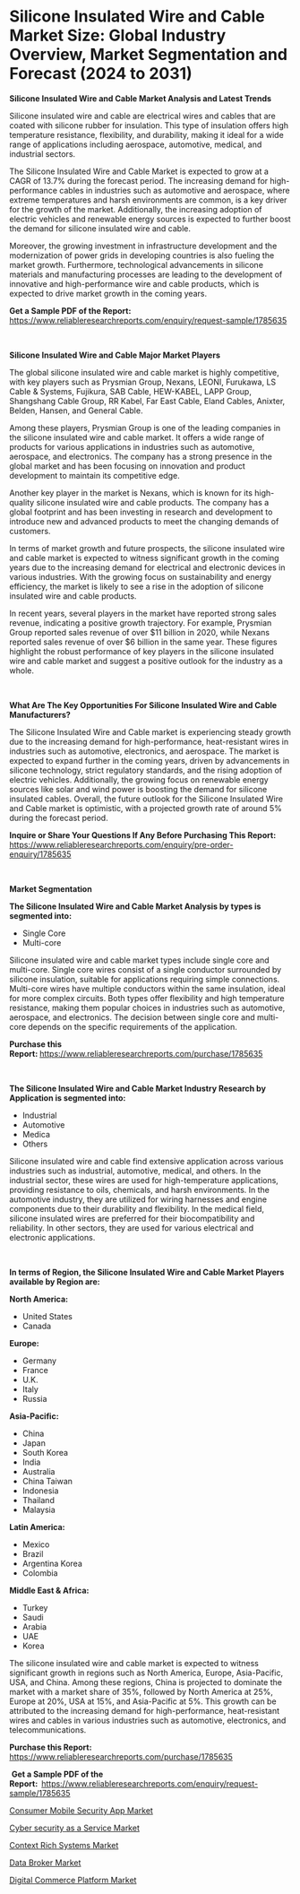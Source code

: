 <p><h1>Silicone Insulated Wire and Cable Market Size: Global Industry Overview, Market Segmentation and Forecast (2024 to 2031)</h1></p><p><strong>Silicone Insulated Wire and Cable Market Analysis and Latest Trends</strong></p>
<p><p>Silicone insulated wire and cable are electrical wires and cables that are coated with silicone rubber for insulation. This type of insulation offers high temperature resistance, flexibility, and durability, making it ideal for a wide range of applications including aerospace, automotive, medical, and industrial sectors.</p><p>The Silicone Insulated Wire and Cable Market is expected to grow at a CAGR of 13.7% during the forecast period. The increasing demand for high-performance cables in industries such as automotive and aerospace, where extreme temperatures and harsh environments are common, is a key driver for the growth of the market. Additionally, the increasing adoption of electric vehicles and renewable energy sources is expected to further boost the demand for silicone insulated wire and cable.</p><p>Moreover, the growing investment in infrastructure development and the modernization of power grids in developing countries is also fueling the market growth. Furthermore, technological advancements in silicone materials and manufacturing processes are leading to the development of innovative and high-performance wire and cable products, which is expected to drive market growth in the coming years.</p></p>
<p><strong>Get a Sample PDF of the Report:&nbsp;</strong> <a href="https://www.reliableresearchreports.com/enquiry/request-sample/1785635">https://www.reliableresearchreports.com/enquiry/request-sample/1785635</a></p>
<p>&nbsp;</p>
<p><strong>Silicone Insulated Wire and Cable Major Market Players</strong></p>
<p><p>The global silicone insulated wire and cable market is highly competitive, with key players such as Prysmian Group, Nexans, LEONI, Furukawa, LS Cable & Systems, Fujikura, SAB Cable, HEW-KABEL, LAPP Group, Shangshang Cable Group, RR Kabel, Far East Cable, Eland Cables, Anixter, Belden, Hansen, and General Cable.</p><p>Among these players, Prysmian Group is one of the leading companies in the silicone insulated wire and cable market. It offers a wide range of products for various applications in industries such as automotive, aerospace, and electronics. The company has a strong presence in the global market and has been focusing on innovation and product development to maintain its competitive edge.</p><p>Another key player in the market is Nexans, which is known for its high-quality silicone insulated wire and cable products. The company has a global footprint and has been investing in research and development to introduce new and advanced products to meet the changing demands of customers.</p><p>In terms of market growth and future prospects, the silicone insulated wire and cable market is expected to witness significant growth in the coming years due to the increasing demand for electrical and electronic devices in various industries. With the growing focus on sustainability and energy efficiency, the market is likely to see a rise in the adoption of silicone insulated wire and cable products.</p><p>In recent years, several players in the market have reported strong sales revenue, indicating a positive growth trajectory. For example, Prysmian Group reported sales revenue of over $11 billion in 2020, while Nexans reported sales revenue of over $6 billion in the same year. These figures highlight the robust performance of key players in the silicone insulated wire and cable market and suggest a positive outlook for the industry as a whole.</p></p>
<p>&nbsp;</p>
<p><strong>What Are The Key Opportunities For Silicone Insulated Wire and Cable Manufacturers?</strong></p>
<p><p>The Silicone Insulated Wire and Cable market is experiencing steady growth due to the increasing demand for high-performance, heat-resistant wires in industries such as automotive, electronics, and aerospace. The market is expected to expand further in the coming years, driven by advancements in silicone technology, strict regulatory standards, and the rising adoption of electric vehicles. Additionally, the growing focus on renewable energy sources like solar and wind power is boosting the demand for silicone insulated cables. Overall, the future outlook for the Silicone Insulated Wire and Cable market is optimistic, with a projected growth rate of around 5% during the forecast period.</p></p>
<p><strong>Inquire or Share Your Questions If Any Before Purchasing This Report:</strong> <a href="https://www.reliableresearchreports.com/enquiry/pre-order-enquiry/1785635">https://www.reliableresearchreports.com/enquiry/pre-order-enquiry/1785635</a></p>
<p>&nbsp;</p>
<p><strong>Market Segmentation</strong></p>
<p><strong>The Silicone Insulated Wire and Cable Market Analysis by types is segmented into:</strong></p>
<p><ul><li>Single Core</li><li>Multi-core</li></ul></p>
<p><p>Silicone insulated wire and cable market types include single core and multi-core. Single core wires consist of a single conductor surrounded by silicone insulation, suitable for applications requiring simple connections. Multi-core wires have multiple conductors within the same insulation, ideal for more complex circuits. Both types offer flexibility and high temperature resistance, making them popular choices in industries such as automotive, aerospace, and electronics. The decision between single core and multi-core depends on the specific requirements of the application.</p></p>
<p><strong>Purchase this Report:&nbsp;</strong><a href="https://www.reliableresearchreports.com/purchase/1785635">https://www.reliableresearchreports.com/purchase/1785635</a></p>
<p>&nbsp;</p>
<p><strong>The Silicone Insulated Wire and Cable Market Industry Research by Application is segmented into:</strong></p>
<p><ul><li>Industrial</li><li>Automotive</li><li>Medica</li><li>Others</li></ul></p>
<p><p>Silicone insulated wire and cable find extensive application across various industries such as industrial, automotive, medical, and others. In the industrial sector, these wires are used for high-temperature applications, providing resistance to oils, chemicals, and harsh environments. In the automotive industry, they are utilized for wiring harnesses and engine components due to their durability and flexibility. In the medical field, silicone insulated wires are preferred for their biocompatibility and reliability. In other sectors, they are used for various electrical and electronic applications.</p></p>
<p>&nbsp;</p>
<p><strong>In terms of Region, the Silicone Insulated Wire and Cable Market Players available by Region are:</strong></p>
<p>
    <p> <strong> North America: </strong>
        <ul>
            <li>United States</li>
            <li>Canada</li>
        </ul>
        </p> 
    <p> <strong> Europe: </strong>
        <ul>
            <li>Germany</li>
            <li>France</li>
            <li>U.K.</li>
            <li>Italy</li>
            <li>Russia</li>
        </ul>
        </p> 
    <p> <strong> Asia-Pacific: </strong>
        <ul>
            <li>China</li>
            <li>Japan</li>
            <li>South Korea</li>
            <li>India</li>
            <li>Australia</li>
            <li>China Taiwan</li>
            <li>Indonesia</li>
            <li>Thailand</li>
            <li>Malaysia</li>
        </ul>
        </p> 
    <p> <strong> Latin America: </strong>
        <ul>
            <li>Mexico</li>
            <li>Brazil</li>
            <li>Argentina Korea</li>
            <li>Colombia</li>
        </ul>
        </p> 
    <p> <strong> Middle East & Africa: </strong>
        <ul>
            <li>Turkey</li>
            <li>Saudi</li>
            <li>Arabia</li>
            <li>UAE</li>
            <li>Korea</li>
        </ul>
    </p>
    </p>
<p><p>The silicone insulated wire and cable market is expected to witness significant growth in regions such as North America, Europe, Asia-Pacific, USA, and China. Among these regions, China is projected to dominate the market with a market share of 35%, followed by North America at 25%, Europe at 20%, USA at 15%, and Asia-Pacific at 5%. This growth can be attributed to the increasing demand for high-performance, heat-resistant wires and cables in various industries such as automotive, electronics, and telecommunications.</p></p>
<p><strong>Purchase this Report: </strong><a href="https://www.reliableresearchreports.com/purchase/1785635">https://www.reliableresearchreports.com/purchase/1785635</a></p>
<p>&nbsp;<strong>Get a Sample PDF of the Report:&nbsp;&nbsp;</strong><a href="https://www.reliableresearchreports.com/enquiry/request-sample/1785635">https://www.reliableresearchreports.com/enquiry/request-sample/1785635</a></p>
<p><strong></strong></p>
<p><p><a href="https://medium.com/@josereynolds2012/consumer-mobile-security-app-market-size-reveals-the-best-marketing-channels-in-global-industry-a291d29778f8">Consumer Mobile Security App Market</a></p><p><a href="https://medium.com/@josereynolds2012/decoding-cyber-security-as-a-service-market-metrics-market-share-trends-and-growth-patterns-f40a58fca6b0">Cyber security as a Service Market</a></p><p><a href="https://medium.com/@josereynolds2012/context-rich-systems-market-analysis-and-sze-forecasted-for-period-from-2024-to-2031-485c204d1118">Context Rich Systems Market</a></p><p><a href="https://medium.com/@josereynolds2012/data-broker-market-analysis-and-sze-forecasted-for-period-from-2024-to-2031-02a83d512e2b">Data Broker Market</a></p><p><a href="https://medium.com/@josereynolds2012/digital-commerce-platform-market-insights-into-market-cagr-market-trends-and-growth-strategies-e1840b338df0">Digital Commerce Platform Market</a></p></p>